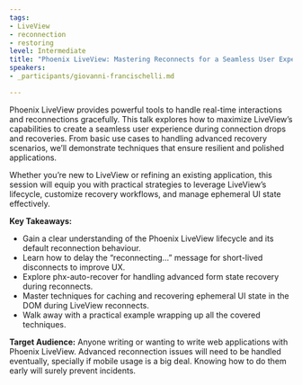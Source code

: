 ```yaml
---
tags:
- LiveView
- reconnection
- restoring
level: Intermediate
title: "Phoenix LiveView: Mastering Reconnects for a Seamless User Experience"
speakers:
- _participants/giovanni-francischelli.md

---
```

Phoenix LiveView provides powerful tools to handle real-time interactions and reconnections gracefully. This talk explores how to maximize LiveView’s capabilities to create a seamless user experience during connection drops and recoveries. From basic use cases to handling advanced recovery scenarios, we’ll demonstrate techniques that ensure resilient and polished applications.

Whether you’re new to LiveView or refining an existing application, this session will equip you with practical strategies to leverage LiveView’s lifecycle, customize recovery workflows, and manage ephemeral UI state effectively.

**Key Takeaways:**
- Gain a clear understanding of the Phoenix LiveView lifecycle and its default reconnection behaviour.
- Learn how to delay the “reconnecting…” message for short-lived disconnects to improve UX.
- Explore phx-auto-recover for handling advanced form state recovery during reconnects.
- Master techniques for caching and recovering ephemeral UI state in the DOM during LiveView reconnects.
- Walk away with a practical example wrapping up all the covered techniques.

**Target Audience:**
Anyone writing or wanting to write web applications with Phoenix LiveView. Advanced reconnection issues will need to be handled eventually, specially if mobile usage is a big deal. Knowing how to do them early will surely prevent incidents.
